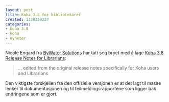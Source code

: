 ```yaml
---
layout: post
title: Koha 3.8 for bibliotekarer
created: 1338359227
categories:
- koha 3.8
- koha
- nyheter
---
```

<p>Nicole Engard fra <a href="http://bywatersolutions.com/">ByWater Solutions</a> har tatt seg bryet med å lage <a href="http://bywatersolutions.com/2012/05/25/koha-3-8-release-notes-for-librarians/">Koha 3.8 Release Notes for Librarians</a>:</p>

<blockquote><p>... edited from the original release notes specifically for Koha users and Librarians</p></blockquote>

<p>Den viktigste forskjellen fra den offisielle versjonen er at det lagt til masse lenker til dokumentasjonen og til feilmeldingsrapportene som ligger bak endringene som er gjort.</p>
